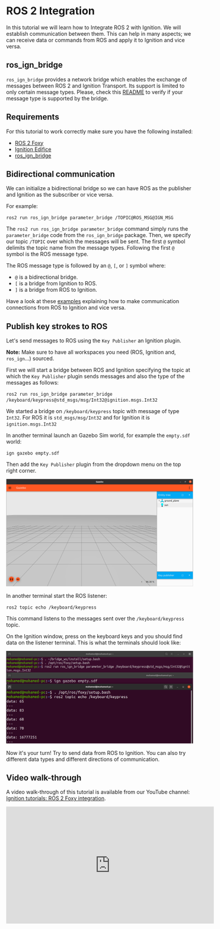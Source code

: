 # ROS 2 Integration

In this tutorial we will learn how to Integrate ROS 2 with Ignition. We will establish
communication between them. This can help in many aspects; we can receive data or commands
from ROS and apply it to Ignition and vice versa.

## ros_ign_bridge

`ros_ign_bridge` provides a network bridge which enables the exchange of messages between ROS 2 and Ignition Transport. Its support is limited to only certain message types. Please, check this [README](https://github.com/ignitionrobotics/ros_ign/blob/ros2/ros_ign_bridge/README.md) to verify if your message type is supported by the bridge.

## Requirements

For this tutorial to work correctly make sure you have the following installed:

* [ROS 2 Foxy](https://index.ros.org/doc/ros2/Installation/Foxy/)
* [Ignition Edifice](https://gazebosim.org/docs/edifice)
* [ros_ign_bridge](https://github.com/ignitionrobotics/ros_ign/tree/ros2#from-source)

## Bidirectional communication

We can initialize a bidirectional bridge so we can have ROS as the publisher and Ignition as the subscriber or vice versa.

For example:

```
ros2 run ros_ign_bridge parameter_bridge /TOPIC@ROS_MSG@IGN_MSG
```

The `ros2 run ros_ign_bridge parameter_bridge` command simply runs the `parameter_bridge` code from the `ros_ign_bridge` package. Then, we specify our topic `/TOPIC` over which the messages will be sent. The first `@` symbol delimits the topic name from the message types. Following the first `@` symbol is the ROS message type.

The ROS message type is followed by an `@`, `[`, or `]` symbol where:

* `@`  is a bidirectional bridge.
* `[`  is a bridge from Ignition to ROS.
* `]`  is a bridge from ROS to Ignition.

Have a look at these [examples](https://github.com/ignitionrobotics/ros_ign/blob/ros2/ros_ign_bridge/README.md#example-1a-ignition-transport-talker-and-ros-2-listener)
explaining how to make communication connections from ROS to Ignition and vice versa.

## Publish key strokes to ROS

Let's send messages to ROS using the `Key Publisher` an Ignition plugin.

**Note:** Make sure to have all workspaces you need (ROS, Ignition and, `ros_ign`...) sourced.


First we will start a bridge between ROS and Ignition specifying the topic
at which the `Key Publisher` plugin sends messages and also the type
of the messages as follows:

```
ros2 run ros_ign_bridge parameter_bridge /keyboard/keypress@std_msgs/msg/Int32@ignition.msgs.Int32
```

We started a bridge on `/keyboard/keypress` topic with message of type `Int32`.
For ROS it is `std_msgs/msg/Int32` and for Ignition it is `ignition.msgs.Int32`

In another terminal launch an Gazebo Sim world, for example the `empty.sdf` world:

```
ign gazebo empty.sdf
```

Then add the `Key Publisher` plugin from the dropdown menu on the top right corner.

![empty_world_with_KeyPublisher](tutorials/ros2_integration/empty_world.png)

In another terminal start the ROS listener:

```
ros2 topic echo /keyboard/keypress
```

This command listens to the messages sent over the `/keyboard/keypress` topic.

On the Ignition window, press on the keyboard keys and you should
find data on the listener terminal. This is what the terminals should look like:

![exchange_messages](tutorials/ros2_integration/ros_ign.png)

Now it's your turn! Try to send data from ROS to Ignition. You can also try different data types and different directions of communication.

## Video walk-through

A video walk-through of this tutorial is available from our YouTube channel: [Ignition tutorials: ROS 2 Foxy integration](https://youtu.be/IpZTNyTp9t8).

<iframe width="560" height="315" src="https://www.youtube.com/embed/IpZTNyTp9t8" frameborder="0" allow="accelerometer; autoplay; encrypted-media; gyroscope; picture-in-picture" allowfullscreen></iframe>
